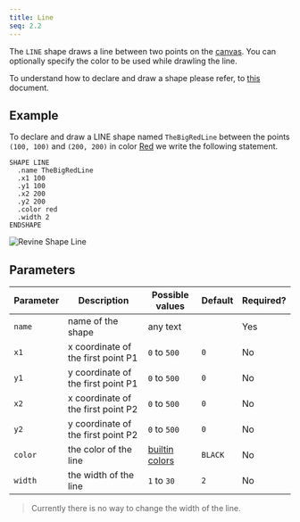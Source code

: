 ```yaml
---
title: Line
seq: 2.2
---
```


The `LINE` shape draws a line between two points on the [canvas](/docs/canvas). You can optionally specify the color to be used while drawling the line.

To understand how to declare and draw a shape please refer, to [this](/docs/shapes) document.

## Example

To declare and draw a LINE shape named `TheBigRedLine` between the points `(100, 100)` and `(200, 200)` in color [Red](/docs/colors) we write the following statement.

```
SHAPE LINE
  .name TheBigRedLine
  .x1 100
  .y1 100
  .x2 200
  .y2 200
  .color red
  .width 2
ENDSHAPE
```

![Revine Shape Line](https://user-images.githubusercontent.com/4745789/137705081-94474c75-5474-41ea-b61c-1a81b68f9e98.gif)

## Parameters

| Parameter | Description | Possible values | Default | Required? |
|------------|------------|-----------------|-----------|---------|
| `name`  |  name of the shape | any text |  |  Yes  |
| `x1`  |  x coordinate of the first point P1 | `0` to `500` | `0` |  No  |
| `y1`  |  y coordinate of the first point P1 | `0` to `500` | `0` |  No  |
| `x2`  |  x coordinate of the first point P2 | `0` to `500` | `0` |  No  |
| `y2`  |  y coordinate of the first point P2 | `0` to `500` | `0` |  No  |
| `color`  |  the color of the line | [builtin colors](/docs/colors) | `BLACK`  |  No  |
| `width`  |  the width of the line | `1` to `30` | `2`  |  No  |

> Currently there is no way to change the width of the line.
